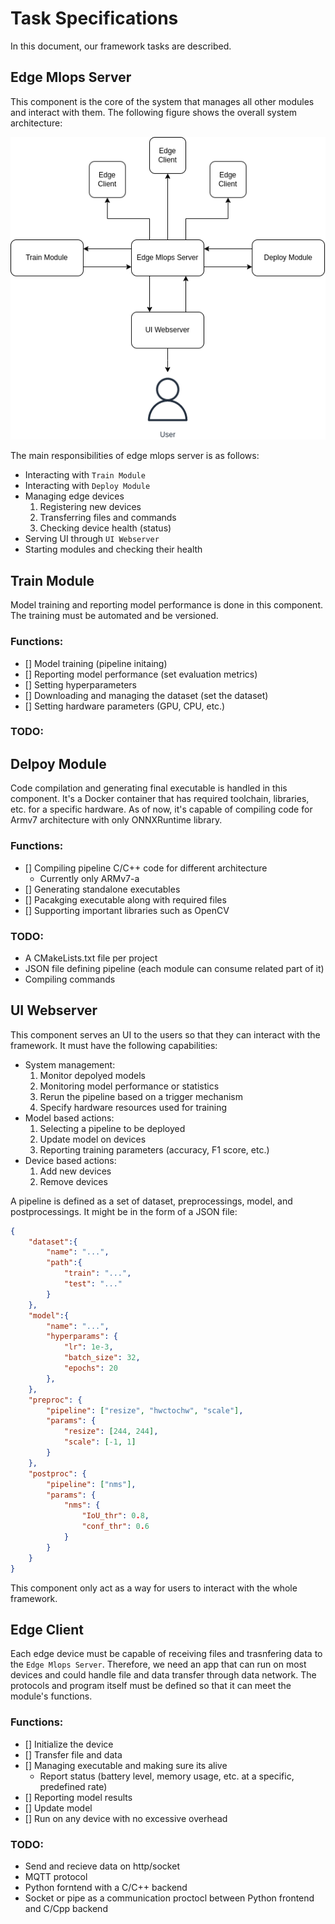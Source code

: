 # Task Specifications
In this document, our framework tasks are described. 

## Edge Mlops Server
This component is the core of the system that manages all other modules and interact with them. The following figure shows the overall system architecture:
<center> 
<img src="../images/framework-struct.png" alt="systemct architecture">
</center>

The main responsibilities of edge mlops server is as follows:
+ Interacting with `Train Module`
+ Interacting with `Deploy Module`
+ Managing edge devices
    1. Registering new devices
    2. Transferring files and commands
    3. Checking device health (status)
+ Serving UI through `UI Webserver`
+ Starting modules and checking their health

## Train Module
Model training and reporting model performance is done in this component. The training must be automated and be versioned. 
### Functions:
- [] Model training (pipeline initaing)
- [] Reporting model performance (set evaluation metrics)
- [] Setting hyperparameters
- [] Downloading and managing the dataset (set the dataset)
- [] Setting hardware parameters (GPU, CPU, etc.)

### TODO:


## Delpoy Module
Code compilation and generating final executable is handled in this component. It's a Docker container that has required toolchain, libraries, etc. for a specific hardware. As of now, it's capable of compiling code for Armv7 architecture with only ONNXRuntime library.
### Functions:
- [] Compiling pipeline C/C++ code for different architecture
    - Currently only ARMv7-a
- [] Generating standalone executables
- [] Pacakging executable along with required files
- [] Supporting important libraries such as OpenCV

### TODO:
- A CMakeLists.txt file per project
- JSON file defining pipeline (each module can consume related part of it)
- Compiling commands

## UI Webserver
This component serves an UI to the users so that they can interact with the framework. It must have the following capabilities:
+ System management:
    1. Monitor depolyed models
    2. Monitoring model performance or statistics
    3. Rerun the pipeline based on a trigger mechanism
    4. Specify hardware resources used for training
+ Model based actions:
    1. Selecting a pipeline to be deployed
    2. Update model on devices
    3. Reporting training parameters (accuracy, F1 score, etc.)
+ Device based actions:
    1. Add new devices
    2. Remove devices

A pipeline is defined as a set of dataset, preprocessings, model, and postprocessings. It might be in the form of a JSON file:

```json
{
    "dataset":{
        "name": "...",
        "path":{
            "train": "...",
            "test": "..."
        }
    },
    "model":{
        "name": "...",
        "hyperparams": {
            "lr": 1e-3,
            "batch_size": 32,
            "epochs": 20
        },
    },
    "preproc": {
        "pipeline": ["resize", "hwctochw", "scale"],
        "params": {
            "resize": [244, 244],
            "scale": [-1, 1]
        }
    },
    "postproc": {
        "pipeline": ["nms"],
        "params": {
            "nms": {
                "IoU_thr": 0.8,
                "conf_thr": 0.6
            }
        }
    }
}
```

This component only act as a way for users to interact with the whole framework.

## Edge Client
Each edge device must be capable of receiving files and trasnfering data to the `Edge Mlops Server`. Therefore, we need an app that can run on most devices and could handle file and data transfer through data network. The protocols and program itself must be defined so that it can meet the module's functions.
### Functions:
- [] Initialize the device
- [] Transfer file and data
- [] Managing executable and making sure its alive
    - Report status (battery level, memory usage, etc. at a specific, predefined rate)
- [] Reporting model results
- [] Update model
- [] Run on any device with no excessive overhead

### TODO:
- Send and recieve data on http/socket
- MQTT protocol 
- Python forntend with a C/C++ backend
- Socket or pipe as a communication proctocl between Python frontend and C/Cpp backend